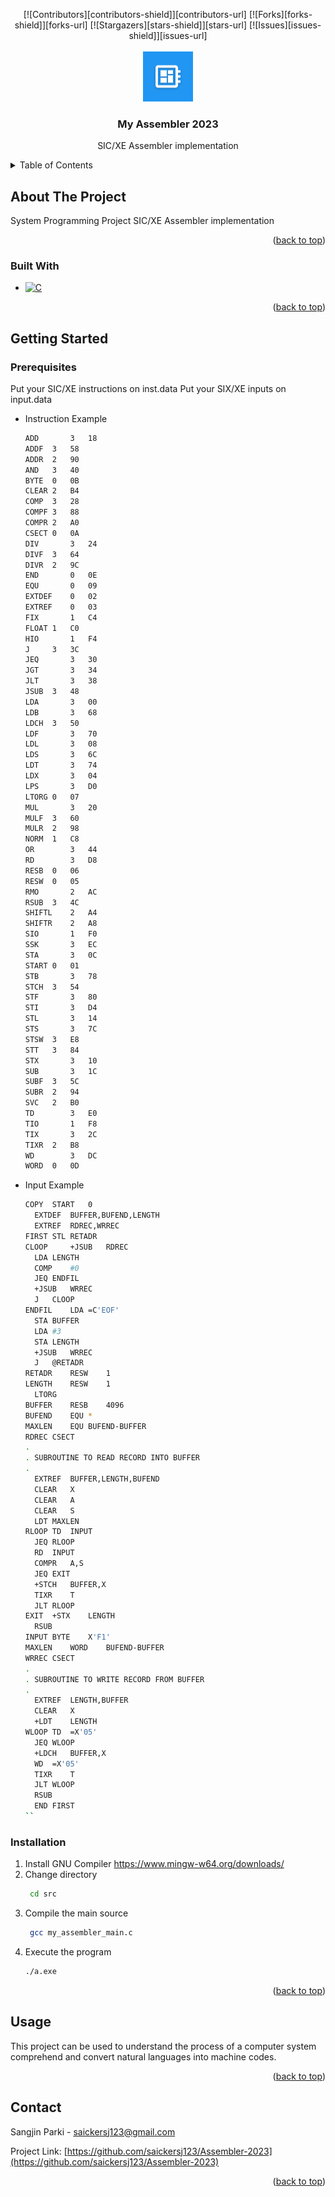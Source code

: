 <!-- Improved compatibility of back to top link: See: https://github.com/othneildrew/Best-README-Template/pull/73 -->
<a id="readme-top"></a>
<!--
*** Thanks for checking out the Best-README-Template. If you have a suggestion
*** that would make this better, please fork the repo and create a pull request
*** or simply open an issue with the tag "enhancement".
*** Don't forget to give the project a star!
*** Thanks again! Now go create something AMAZING! :D
-->



<!-- PROJECT SHIELDS -->
<!--
*** I'm using markdown "reference style" links for readability.
*** Reference links are enclosed in brackets [ ] instead of parentheses ( ).
*** See the bottom of this document for the declaration of the reference variables
*** for contributors-url, forks-url, etc. This is an optional, concise syntax you may use.
*** https://www.markdownguide.org/basic-syntax/#reference-style-links
-->
<div align="center">
[![Contributors][contributors-shield]][contributors-url]
[![Forks][forks-shield]][forks-url]
[![Stargazers][stars-shield]][stars-url]
[![Issues][issues-shield]][issues-url]
</div>

<!-- PROJECT LOGO -->
<br />
<div align="center">
  <a href="https://github.com/saickersj123/Assembler-2023">
    <img src="images/logo.png" alt="Logo" width="80" height="80">
  </a>

<h3 align="center">My Assembler 2023</h3>

  <p align="center">
    SIC/XE Assembler implementation
  </p>
</div>



<!-- TABLE OF CONTENTS -->
<details>
  <summary>Table of Contents</summary>
  <ol>
    <li>
      <a href="#about-the-project">About The Project</a>
      <ul>
        <li><a href="#built-with">Built With</a></li>
      </ul>
    </li>
    <li>
      <a href="#getting-started">Getting Started</a>
      <ul>
        <li><a href="#prerequisites">Prerequisites</a></li>
        <li><a href="#installation">Installation</a></li>
      </ul>
    </li>
    <li><a href="#usage">Usage</a></li>
    <li><a href="#contact">Contact</a></li>
  </ol>
</details>



<!-- ABOUT THE PROJECT -->
## About The Project

System Programming Project
SIC/XE Assembler implementation

<p align="right">(<a href="#readme-top">back to top</a>)</p>



### Built With

* [![C][C]][MingW-url]


<p align="right">(<a href="#readme-top">back to top</a>)</p>



<!-- GETTING STARTED -->
## Getting Started

### Prerequisites

Put your SIC/XE instructions on inst.data
Put your SIX/XE inputs on input.data
* Instruction Example
  ```sh
  ADD	   	3	18
  ADDF	3	58
  ADDR	2	90
  AND 	3	40
  BYTE	0	0B
  CLEAR	2	B4
  COMP	3	28
  COMPF	3	88
  COMPR	2	A0
  CSECT	0	0A
  DIV	    3	24
  DIVF	3	64
  DIVR	2	9C
  END	    0	0E
  EQU	    0	09
  EXTDEF	0	02
  EXTREF	0	03
  FIX	    1	C4
  FLOAT	1	C0
  HIO	    1	F4
  J	    3	3C
  JEQ	    3	30
  JGT	    3	34
  JLT	    3	38
  JSUB	3	48
  LDA	    3	00
  LDB	    3	68
  LDCH	3	50
  LDF	    3	70
  LDL	    3	08
  LDS	    3	6C
  LDT	    3	74
  LDX	    3	04
  LPS	    3	D0
  LTORG	0	07
  MUL	    3	20
  MULF	3	60
  MULR	2	98
  NORM	1	C8
  OR	    3	44
  RD	    3	D8
  RESB	0	06
  RESW	0	05
  RMO	    2	AC
  RSUB	3	4C
  SHIFTL	2	A4
  SHIFTR	2	A8
  SIO	    1	F0
  SSK	    3	EC
  STA	    3	0C
  START	0	01
  STB	    3	78
  STCH	3	54
  STF	    3	80
  STI	    3	D4
  STL	    3	14
  STS	    3	7C
  STSW	3	E8
  STT 	3	84
  STX	    3	10
  SUB	    3	1C
  SUBF	3	5C
  SUBR	2	94
  SVC 	2	B0
  TD	    3	E0
  TIO	    1	F8
  TIX	    3	2C
  TIXR	2	B8
  WD	    3	DC
  WORD	0	0D
  ```
* Input Example
  ```sh
  COPY	START	0	
	EXTDEF	BUFFER,BUFEND,LENGTH
	EXTREF	RDREC,WRREC
  FIRST	STL	RETADR	
  CLOOP  	+JSUB	RDREC	
	LDA	LENGTH	
	COMP	#0
	JEQ	ENDFIL	
	+JSUB	WRREC	
	J	CLOOP	
  ENDFIL	LDA	=C'EOF'	
	STA	BUFFER
	LDA	#3	
	STA	LENGTH
	+JSUB	WRREC	
	J	@RETADR	
  RETADR	RESW	1
  LENGTH	RESW	1	
	LTORG
  BUFFER	RESB	4096	
  BUFEND	EQU	*
  MAXLEN	EQU	BUFEND-BUFFER	
  RDREC	CSECT
  .
  .	SUBROUTINE TO READ RECORD INTO BUFFER
  .	
	EXTREF	BUFFER,LENGTH,BUFEND
	CLEAR	X	
	CLEAR	A	
	CLEAR	S	
	LDT	MAXLEN
  RLOOP	TD	INPUT	
	JEQ	RLOOP	
	RD	INPUT	
	COMPR	A,S	
	JEQ	EXIT	
	+STCH	BUFFER,X	
	TIXR	T	
	JLT	RLOOP	
  EXIT	+STX	LENGTH	
	RSUB		
  INPUT	BYTE	X'F1'	
  MAXLEN	WORD	BUFEND-BUFFER
  WRREC	CSECT
  .
  .	SUBROUTINE TO WRITE RECORD FROM BUFFER
  .
	EXTREF	LENGTH,BUFFER
	CLEAR	X	
	+LDT	LENGTH
  WLOOP	TD	=X'05'	
	JEQ	WLOOP	
	+LDCH	BUFFER,X	
	WD	=X'05'	
	TIXR	T	
	JLT	WLOOP	
	RSUB		
	END	FIRST
  ``

### Installation

1. Install GNU Compiler
   https://www.mingw-w64.org/downloads/
2. Change directory
   ```sh
    cd src
   ```
3. Compile the main source
   ```sh
    gcc my_assembler_main.c
   ```
4. Execute the program
   ```sh
   ./a.exe
   ```

<p align="right">(<a href="#readme-top">back to top</a>)</p>



<!-- USAGE EXAMPLES -->
## Usage

This project can be used to understand the process of a computer system comprehend and convert natural languages into machine codes.

<p align="right">(<a href="#readme-top">back to top</a>)</p>



<!-- CONTACT -->
## Contact

Sangjin Parki - saickersj123@gmail.com

Project Link: [https://github.com/saickersj123/Assembler-2023](https://github.com/saickersj123/Assembler-2023)

<p align="right">(<a href="#readme-top">back to top</a>)</p>



<!-- MARKDOWN LINKS & IMAGES -->
<!-- https://www.markdownguide.org/basic-syntax/#reference-style-links -->
[contributors-shield]: https://img.shields.io/github/contributors/saickersj123/Assembler-2023.svg?style=for-the-badge
[contributors-url]: https://github.com/saickersj123/Assembler-2023/graphs/contributors
[forks-shield]: https://img.shields.io/github/forks/saickersj123/Assembler-2023.svg?style=for-the-badge
[forks-url]: https://github.com/saickersj123/Assembler-2023/network/members
[stars-shield]: https://img.shields.io/github/stars/saickersj123/Assembler-2023.svg?style=for-the-badge
[stars-url]: https://github.com/saickersj123/Assembler-2023/stargazers
[issues-shield]: https://img.shields.io/github/issues/saickersj123/Assembler-2023.svg?style=for-the-badge
[issues-url]: https://github.com/saickersj123/Assembler-2023/issues
[C]: https://img.shields.io/badge/GCC-000000?style=for-the-badge&logo=c&logoColor=A8B9CC
[MingW-url]: https://sourceforge.net/projects/mingw/